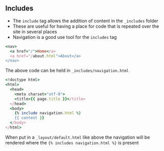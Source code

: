 ## Includes
- The `include` tag allows the addition of content in the `_includes` folder
- These are useful for having a place for code that is repeated over the site in several places
- Navigation is a good use tool for the `includes` tag

```Ruby
<nav>
  <a href="/">Home</a>
  <a href="/about.html">About</a>
</nav>
```
The above code can be held in `_includes/navigation.html`
```Ruby
<!doctype html>
<html>
  <head>
    <meta charset="utf-8">
    <title>{{ page.title }}</title>
  </head>
  <body>
    {% include navigation.html %}
    {{ content }}
  </body>
</html>
```
When put in a `_layout/default.html` like above the navigation will be rendered where the `{% includes navigation.html %}` is present